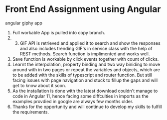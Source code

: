 # Front End Assignment using Angular
angular giphy app

1.  Full workable App is pulled into copy branch.
2.  3.  GIF API is retrieved and applied it to search and show the responses and also includes trending GIF's in service class with the help of REST methods. Search function is implimented and works well.
3.  Save function is workable by click events together with count of clicks.
4.  Learnt the interpolation, property binding and two way biniding to move around with in two pages or repeat the variables and objects, which are to be added with the skills of typescript and router function. But still facing issues with page navigation and stuck to fillup the gaps and will get to know about it soon.
5.  As the installation is done with the latest download couldn't manage to code in Angular 11, hence facing some diffculties in imports as the examples provdied in google are always few months older.
6.  Thanks for the opportunity and will continue to develop my skills to fulfill the requirements.
